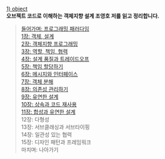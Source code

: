 [1) object](https://product.kyobobook.co.kr/detail/S000001766367) <br>
**오브젝트 코드로 이해하는 객체지향 설계 조영호 저를 읽고 정리합니다. <br>**
> [들어가며: 프로그래밍 패러다임](https://medium.com/@18corsair/오브젝트-코드로-이해하는-객체지향-설계-0장-들어가며-4d170ae70f47) <br>
> [1장: 객체, 설계 <br>](https://medium.com/@18corsair/오브젝트-코드로-이해하는-객체지향-설계-1장-객체-설계-7ac33c14281)
> [2장: 객체지향 프로그래밍 <br>](https://medium.com/@18corsair/오브젝트-코드로-이해하는-객체지향-설계-2장-객체지향-프로그래밍-f47f2c550db0)
> [3장: 역할, 책임, 협력 <br>](https://medium.com/@18corsair/오브젝트-코드로-이해하는-객체지향-설계-3장-역할-책임-협력-f011ef10e2e7)
> [4장: 설계 품질과 트레이드오프 <br>](https://medium.com/@18corsair/오브젝트-코드로-이해하는-객체지향-설계-조영호-저-4장-설계-품질과-트레이드오프-de04e132dda2)
> [5장: 책임 할당하기 <br>](https://medium.com/@18corsair/오브젝트-코드로-이해하는-객체지향-설계-조영호-저-5장-책임-할당하기-f5d93864c6d5)
> [6장: 메시지와 인터페이스 <br>](https://medium.com/@18corsair/오브젝트-코드로-이해하는-객체지향-설계-조영호-저-6장-메시지와-인터페이스-be34a868decb)
> [7장: 객체 분해 <br>](https://medium.com/@18corsair/오브젝트-코드로-이해하는-객체지향-설계-조영호-저-7장-객체-분해-71a9c83b1366)
> [8장: 의존성 관리하기 <br>](https://medium.com/@18corsair/오브젝트-코드로-이해하는-객체지향-설계-조영호-저-8장-의존성-관리하기-1fa35ead6a29)
> [9장: 유연한 설계 <br>](https://medium.com/@18corsair/오브젝트-코드로-이해하는-객체지향-설계-조영호-저-9장-유연한-설계-99b09756634c)
> [10장: 상속과 코드 재사용 <br>](https://medium.com/@18corsair/오브젝트-코드로-이해하는-객체지향-설계-조영호-저-10장-상속과-코드-재사용-f27896cafe21)
> [11장: 합성과 유연한 설계 <br>](https://medium.com/@18corsair/오브젝트-코드로-이해하는-객체지향-설계-조영호-저-11장-합성과-유연한-설계-b4fa749fb055)
> 12장: 다형성 <br>
> 13장: 서브클래싱과 서브타이핑 <br>
> 14장: 일관성 있는 협력 <br>
> 15장: 디자인 패턴과 프레임워크 <br>
> 마치며: 나아가기 <br>